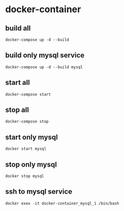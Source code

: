 # docker-container

## build all
```
docker-compose up -d --build
```

## build only mysql service
```
docker-compose up -d --build mysql
```

## start all
```
docker-compose start
```

## stop all
```
docker-compose stop
```

## start only mysql
```
docker start mysql
```

## stop only mysql
```
docker stop mysql
```

## ssh to mysql service
```
docker exex -it docker-container_mysql_1 /bin/bash
```